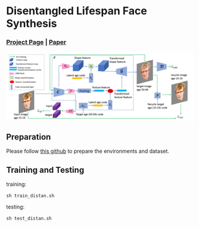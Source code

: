 # Disentangled Lifespan Face Synthesis
### [Project Page](https://senhe.github.io/projects/iccv_2021_lifespan_face/) | [Paper](https://senhe.github.io/projects/iccv_2021_lifespan_face/)

<div align="center">
<img src=./fig/archi.png width="1200">
</div>

## Preparation

Please follow [this github](https://github.com/royorel/Lifespan_Age_Transformation_Synthesis) to prepare the environments and dataset.

## Training and Testing
training:
```
sh train_distan.sh
```
testing:
```
sh test_distan.sh
```
